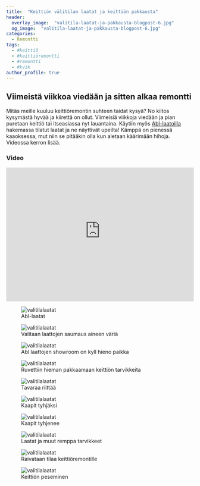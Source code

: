 ```yaml
---
title:  "Keittiön välitilan laatat ja keittiön pakkausta"
header:
  overlay_image:  "valitila-laatat-ja-pakkausta-blogpost-6.jpg"
  og_image:  "valitila-laatat-ja-pakkausta-blogpost-6.jpg"
categories: 
  - Remontti
tags:
  - #keittiö
  - #keittiöremontti
  - #remontti
  - #kvik
author_profile: true
---
```


## Viimeistä viikkoa viedään ja sitten alkaa remontti

Mitäs meille kuuluu keittiöremontin suhteen taidat kysyä? No kiitos kysymästä hyvää ja kiirettä on ollut.
Viimeisiä viikkoja viedään ja pian puretaan keittiö tai itseasiassa nyt lauantaina.
Käytiin myös [Abl-laatoilla][abl-laatat] hakemassa tilatut laatat ja ne näyttivät upeilta!
Kämppä on pienessä kaaoksessa, mut niin se pitääkin olla kun aletaan käärimään hihoja. Videossa kerron lisää.

### Video

<iframe width="100%" height="360" src="https://www.youtube-nocookie.com/embed/9fDXBxhOrCo?controls=0&amp;showinfo=0" frameborder="0" allowfullscreen></iframe>



<figure class="align-center">
  <img src="{{ site.url }}{{ site.baseurl }}/images/valitila-laatat-ja-pakkausta-blogpost-2.jpg" alt="valitilalaatat">
  <figcaption>Abl-laatat</figcaption>
</figure> 

<figure class="align-center">
  <img src="{{ site.url }}{{ site.baseurl }}/images/valitila-laatat-ja-pakkausta-blogpost-3.jpg" alt="valitilalaatat">
  <figcaption>Valitaan laattojen saumaus aineen väriä</figcaption>
</figure> 

<figure class="align-center">
  <img src="{{ site.url }}{{ site.baseurl }}/images/valitila-laatat-ja-pakkausta-blogpost-4.jpg" alt="valitilalaatat">
  <figcaption>Abl laattojen showroom on kyll hieno paikka</figcaption>
</figure> 

<figure class="align-center">
  <img src="{{ site.url }}{{ site.baseurl }}/images/valitila-laatat-ja-pakkausta-blogpost-5.jpg" alt="valitilalaatat">
  <figcaption>Ruvettiin hieman pakkaamaan keittiön tarvikkeita</figcaption>
</figure> 

<figure class="align-center">
  <img src="{{ site.url }}{{ site.baseurl }}/images/valitila-laatat-ja-pakkausta-blogpost-6.jpg" alt="valitilalaatat">
  <figcaption>Tavaraa riittää</figcaption>
</figure> 

<figure class="align-center">
  <img src="{{ site.url }}{{ site.baseurl }}/images/valitila-laatat-ja-pakkausta-blogpost-7.jpg" alt="valitilalaatat">
  <figcaption>Kaapit tyhjäksi</figcaption>
</figure> 

<figure class="align-center">
  <img src="{{ site.url }}{{ site.baseurl }}/images/valitila-laatat-ja-pakkausta-blogpost-8.jpg" alt="valitilalaatat">
  <figcaption>Kaapit tyhjenee</figcaption>
</figure> 

<figure class="align-center">
  <img src="{{ site.url }}{{ site.baseurl }}/images/valitila-laatat-ja-pakkausta-blogpost-9.jpg" alt="valitilalaatat">
  <figcaption>Laatat ja muut remppa tarvikkeet</figcaption>
</figure> 

<figure class="align-center">
  <img src="{{ site.url }}{{ site.baseurl }}/images/valitila-laatat-ja-pakkausta-blogpost-10.jpg" alt="valitilalaatat">
  <figcaption>Raivataan tilaa keittiöremontille</figcaption>
</figure> 

<figure class="align-center">
  <img src="{{ site.url }}{{ site.baseurl }}/images/valitila-laatat-ja-pakkausta-blogpost-11.jpg" alt="valitilalaatat">
  <figcaption>Keittiön peseminen</figcaption>
</figure> 




[kvik-keittio]: http://www.kvik.fi
[abl-laatat]: http://www.abl.fi